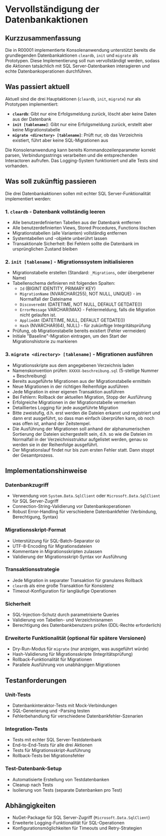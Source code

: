 # Vervollständigung der Datenbankaktionen

## Kurzzusammenfassung

Die in R00001 implementierte Konsolenanwendung unterstützt bereits die grundlegenden Datenbankaktionen `cleardb`, `init` und `migrate` als Prototypen. Diese Implementierung soll nun vervollständigt werden, sodass die Aktionen tatsächlich mit SQL Server-Datenbanken interagieren und echte Datenbankoperationen durchführen.

## Was passiert aktuell

Aktuell sind die drei Hauptaktionen (`cleardb`, `init`, `migrate`) nur als Prototypen implementiert:

- **`cleardb`**: Gibt nur eine Erfolgsmeldung zurück, löscht aber keine Daten aus der Datenbank
- **`init [tablename]`**: Gibt nur eine Erfolgsmeldung zurück, erstellt aber keine Migrationstabelle
- **`migrate <directory> [tablename]`**: Prüft nur, ob das Verzeichnis existiert, führt aber keine SQL-Migrationen aus

Die Konsolenanwendung kann bereits Kommandozeilenparameter korrekt parsen, Verbindungsstrings verarbeiten und die entsprechenden Interactoren aufrufen. Das Logging-System funktioniert und alle Tests sind vorhanden.

## Was soll zukünftig passieren

Die drei Datenbankaktionen sollen mit echter SQL Server-Funktionalität implementiert werden:

### 1. `cleardb` - Datenbank vollständig leeren
- Alle benutzerdefinierten Tabellen aus der Datenbank entfernen
- Alle benutzerdefinierten Views, Stored Procedures, Functions löschen
- Migrationstabellen (alle Varianten) vollständig entfernen
- Systemtabellen und -objekte unberührt lassen
- Transaktionale Sicherheit: Bei Fehlern sollte die Datenbank im ursprünglichen Zustand bleiben

### 2. `init [tablename]` - Migrationssystem initialisieren
- Migrationstabelle erstellen (Standard: `_Migrations`, oder übergebener Name)
- Tabellenschema definieren mit folgenden Spalten:
  - `Id` (BIGINT IDENTITY, PRIMARY KEY)
  - `MigrationName` (NVARCHAR(255), NOT NULL, UNIQUE) - im Normalfall der Dateiname
  - `DiscoveredAt` (DATETIME, NOT NULL, DEFAULT GETDATE())
  - `ErrorMessage` VARCHAR(MAX) - Fehlermeldung, falls die Migration nicht gelaufen ist.
  - `AppliedAt` (DATETIME, NULL, DEFAULT GETDATE())
  - `Hash` (NVARCHAR(64), NULL) - für zukünftige Integritätsprüfung
- Prüfung, ob Migrationstabelle bereits existiert (Fehler vermeiden)
- Initiale "Baseline"-Migration eintragen, um den Start der Migrationshistorie zu markieren


### 3. `migrate <directory> [tablename]` - Migrationen ausführen
- Migrationsskripte aus dem angegebenen Verzeichnis laden
- Namenskonvention prüfen: `XXXXX-beschreibung.sql` (5-stellige Nummer + Beschreibung)
- Bereits ausgeführte Migrationen aus der Migrationstabelle ermitteln
- Neue Migrationen in der richtigen Reihenfolge ausführen
- Jede Migration in einer eigenen Transaktion ausführen
- Bei Fehlern: Rollback der aktuellen Migration, Stopp der Ausführung
- Erfolgreiche Migrationen in der Migrationstabelle vermerken
- Detailliertes Logging für jede ausgeführte Migration
- Bitte zweistufig, d.h. erst werden die Dateien erkannt und registriert und dann erst ausgeführt, so dass man einfach überprüfen kann, ob noch was offen ist, anhand der Zeitstempel.
- Die Ausführung der Migrationen soll anhand der alphanumerischen Sortierung der Dateien sichergestellt sein, d.h. so wie die Dateien im Normalfall in der Verzeichnisstruktur aufgelistet werden, genau so werden sie in der Reihenfolge ausgeführt.
- Der Migrationslauf findet nur bis zum ersten Fehler statt. Dann stoppt der Gesamtprozess.

## Implementationshinweise

### Datenbankzugriff
- Verwendung von `System.Data.SqlClient` oder `Microsoft.Data.SqlClient` für SQL Server-Zugriff
- Connection-String-Validierung vor Datenbankoperationen
- Robust Error-Handling für verschiedene Datenbankfehler (Verbindung, Berechtigung, Syntax)

### Migrationsskript-Format
- Unterstützung für SQL-Batch-Separator `GO`
- UTF-8-Encoding für Migrationsdateien
- Kommentare in Migrationsskripten zulassen
- Validierung der Migrationsskript-Syntax vor Ausführung

### Transaktionsstrategie
- Jede Migration in separater Transaktion für granulares Rollback
- `cleardb` als eine große Transaktion für Konsistenz
- Timeout-Konfiguration für langläufige Operationen

### Sicherheit
- SQL-Injection-Schutz durch parametrisierte Queries
- Validierung von Tabellen- und Verzeichnisnamen
- Berechtigung des Datenbankbenutzers prüfen (DDL-Rechte erforderlich)

### Erweiterte Funktionalität (optional für spätere Versionen)
- Dry-Run-Modus für `migrate` (nur anzeigen, was ausgeführt würde)
- Hash-Validierung für Migrationsskripte (Integritätsprüfung)
- Rollback-Funktionalität für Migrationen
- Parallele Ausführung von unabhängigen Migrationen

## Testanforderungen

### Unit-Tests
- Datenbankinteraktor-Tests mit Mock-Verbindungen
- SQL-Generierung und -Parsing testen
- Fehlerbehandlung für verschiedene Datenbankfehler-Szenarien

### Integration-Tests
- Tests mit echter SQL Server-Testdatenbank
- End-to-End-Tests für alle drei Aktionen
- Tests für Migrationsskript-Ausführung
- Rollback-Tests bei Migrationsfehler

### Test-Datenbank-Setup
- Automatisierte Erstellung von Testdatenbanken
- Cleanup nach Tests
- Isolierung von Tests (separate Datenbanken pro Test)

## Abhängigkeiten

- NuGet-Package für SQL Server-Zugriff (`Microsoft.Data.SqlClient`)
- Erweiterte Logging-Funktionalität für SQL-Operationen
- Konfigurationsmöglichkeiten für Timeouts und Retry-Strategien